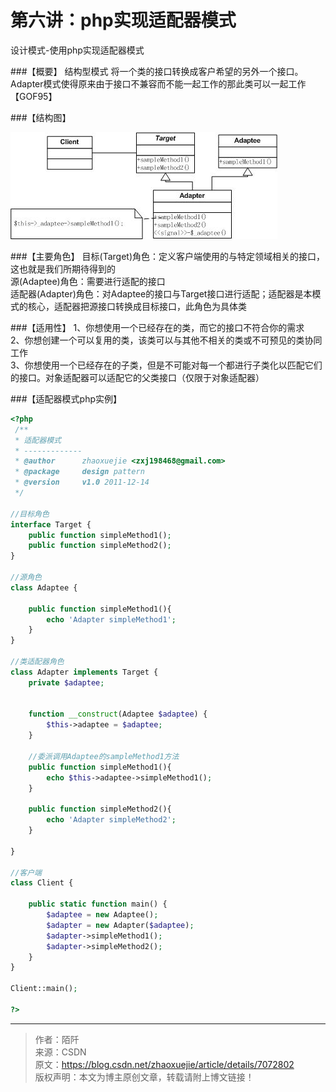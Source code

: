 # 第六讲：php实现适配器模式

设计模式-使用php实现适配器模式

###【概要】
结构型模式
将一个类的接口转换成客户希望的另外一个接口。Adapter模式使得原来由于接口不兼容而不能一起工作的那此类可以一起工作【GOF95】

###【结构图】

![img](../images/0_13244643635r17_6.gif)

###【主要角色】
目标(Target)角色：定义客户端使用的与特定领域相关的接口，这也就是我们所期待得到的  
源(Adaptee)角色：需要进行适配的接口  
适配器(Adapter)角色：对Adaptee的接口与Target接口进行适配；适配器是本模式的核心，适配器把源接口转换成目标接口，此角色为具体类  

###【适用性】
1、你想使用一个已经存在的类，而它的接口不符合你的需求  
2、你想创建一个可以复用的类，该类可以与其他不相关的类或不可预见的类协同工作  
3、你想使用一个已经存在的子类，但是不可能对每一个都进行子类化以匹配它们的接口。对象适配器可以适配它的父类接口（仅限于对象适配器）  

###【适配器模式php实例】

```php
<?php
 /**
 * 适配器模式
 * -------------
 * @author 		zhaoxuejie <zxj198468@gmail.com>
 * @package 	design pattern 
 * @version 	v1.0 2011-12-14
 */
 
//目标角色
interface Target {
	public function simpleMethod1();
	public function simpleMethod2();
}
 
//源角色
class Adaptee {
	
	public function simpleMethod1(){
		echo 'Adapter simpleMethod1';
	}
}
 
//类适配器角色
class Adapter implements Target {
	private $adaptee;
	
	
	function __construct(Adaptee $adaptee) {
		$this->adaptee = $adaptee; 
	}
	
	//委派调用Adaptee的sampleMethod1方法
	public function simpleMethod1(){
		echo $this->adaptee->simpleMethod1();
	}
	
	public function simpleMethod2(){
		echo 'Adapter simpleMethod2'; 	
	} 
	
}
 
//客户端
class Client {
	
	public static function main() {
		$adaptee = new Adaptee();
		$adapter = new Adapter($adaptee);
		$adapter->simpleMethod1();
		$adapter->simpleMethod2(); 
	}
}
 
Client::main();
 
?>

```

----------

> 作者：陌阡  
> 来源：CSDN  
> 原文：https://blog.csdn.net/zhaoxuejie/article/details/7072802  
 > 版权声明：本文为博主原创文章，转载请附上博文链接！